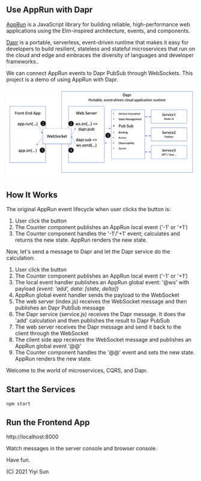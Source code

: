 ## Use AppRun with Dapr

[AppRun](https://github.com/yysun/apprun) is a JavaScript library for building reliable, high-performance web applications using the Elm-inspired architecture, events, and components.

[Dapr](https://dapr.io) is a portable, serverless, event-driven runtime that makes it easy for developers to build resilient, stateless and stateful microservices that run on the cloud and edge and embraces the diversity of languages and developer frameworks..

We can connect AppRun events to Dapr PubSub through WebSockets. This project is a demo of using AppRun with Dapr.

![](apprun-dapr.png)

## How It Works

The original AppRun event lifecycle when user clicks the button is:

1. User click the button
2. The Counter component publishes an AppRun local event ('-1' or '+1')
3. The Counter component handles the '-1'/'+1' event; calculates and returns the new state. AppRun renders the new state.

Now, let's send a message to Dapr and let the Dapr service do the calculation:

1. User click the button
2. The Counter component publishes an AppRun local event ('-1' or '+1')
3. The local event handler publishes an AppRun global event: '@ws' with payload _{event: 'add', data: [state, delta]}_
4. AppRun global event handler sends the payload to the WebSocket
5. The web server (index.js) receives the WebSocket message and then publishes an Dapr PubSub message
6. The Dapr service (service.js) receives the Dapr message. It does the 'add' calculation and then publishes the result to Dapr PubSub
7. The web server receives the Dapr message and send it back to the client through the WebSocket
8. The client side app receives the WebSocket message and publishes an AppRun global event '@@'
9. The Counter component handles the '@@' event and sets the new state. AppRun renders the new state.


Welcome to the world of microservices, CQRS, and Dapr.


## Start the Services

```
npm start
```

## Run the Frontend App

http://localhost:8000

Watch messages in the server console and browser console.


Have fun.

(C) 2021 Yiyi Sun
